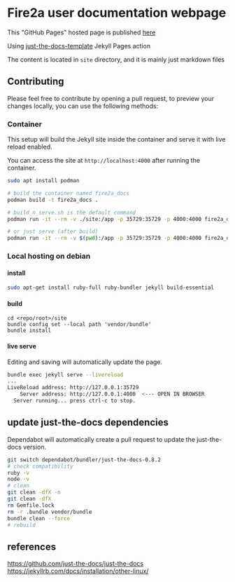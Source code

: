# Fire2a user documentation webpage

This "GitHub Pages" hosted page is published [here](https://fire2a.github.io/docs/)

Using [just-the-docs-template](https://github.com/just-the-docs/just-the-docs-template) Jekyll Pages action

The content is located in `site` directory, and it is mainly just markdown files

## Contributing
Please feel free to contribute by opening a pull request, to preview your changes locally, you can use the following methods:

### Container
This setup will build the Jekyll site inside the container and serve it with live reload enabled.

You can access the site at `http://localhost:4000` after running the container.
```bash
sudo apt install podman

# build the container named fire2a_docs
podman build -t fire2a_docs .

# build_n_serve.sh is the default command
podman run -it --rm -v ./site:/app -p 35729:35729 -p 4000:4000 fire2a_docs

# or just serve (after build)
podman run -it --rm -v $(pwd):/app -p 35729:35729 -p 4000:4000 fire2a_docs /serve.sh
```

### Local hosting on debian
#### install
```bash
sudo apt-get install ruby-full ruby-bundler jekyll build-essential
```
#### build
```
cd <repo/root>/site
bundle config set --local path 'vendor/bundle'
bundle install
```
#### live serve
Editing and saving will automatically update the page.  
```bash
bundle exec jekyll serve --livereload
...
LiveReload address: http://127.0.0.1:35729
    Server address: http://127.0.0.1:4000  <--- OPEN IN BROWSER
  Server running... press ctrl-c to stop.
```

## update just-the-docs dependencies
Dependabot will automatically create a pull request to update the just-the-docs version.
```bash
git switch dependabot/bundler/just-the-docs-0.8.2
# check compatibility
ruby -v
node -v
# clean
git clean -dfX -n
git clean -dfX
rm Gemfile.lock
rm -r .bundle vendor/bundle
bundle clean --force
# rebuild
```

## references
https://github.com/just-the-docs/just-the-docs  
https://jekyllrb.com/docs/installation/other-linux/  

